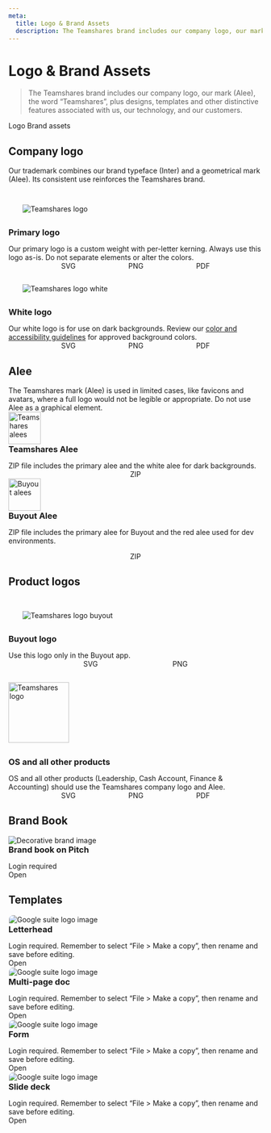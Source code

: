 ```yaml
---
meta:
  title: Logo & Brand Assets
  description: The Teamshares brand includes our company logo, our mark (Alee), the word “Teamshares”, plus designs, templates and other distinctive features associated with us, our technology, and our customers.
---
```


# Logo & Brand Assets

> The Teamshares brand includes our company logo, our mark (Alee), the word “Teamshares”, plus designs, templates and other distinctive features associated with us, our technology, and our customers.

<sl-tab-group>
  <sl-tab slot="nav" panel="logo">Logo</sl-tab>
  <sl-tab slot="nav" panel="brand-assets">Brand assets</sl-tab>

  <sl-tab-panel name="logo">
  <div class="panel-content">
  <h2>Company logo</h2>
  <p>Our trademark combines our brand typeface (Inter) and a geometrical mark (Alee). Its consistent use reinforces the Teamshares brand.</p>
  <div class="grid-cards-2-col">
  <sl-card class="card-basic">
    <img
    slot="header"
    src="/assets/teamshares/logos/teamshares_logo.svg"
    alt="Teamshares logo"
    style="padding: 2em;"
    />
    <h3 style="margin: 0;">Primary logo</h3>
    <p style="margin-bottom: 0;">Our primary logo is a custom weight with per-letter kerning. Always use this logo as-is. Do not separate elements or alter the colors.</p>
    <div slot="footer" style="margin: 0; display: flex; justify-content: space-evenly;">
      <sl-button
        variant="text"
        href="/assets/teamshares/logos/teamshares_logo.svg"
        download="teamshares_logo.svg">
        <sl-icon slot="prefix" library="fa" name="arrow-down-to-bracket"></sl-icon>
       SVG
      </sl-button>
      <sl-button
        variant="text"
        href="/assets/teamshares/logos/teamshares_logo.png"
        download="teamshares_logo.png">
        <sl-icon slot="prefix" library="fa" name="arrow-down-to-bracket"></sl-icon>
         PNG
      </sl-button>
      <sl-button
        variant="text"
        href="/assets/teamshares/logos/teamshares_logo.pdf"
        download="teamshares_logo.pdf">
        <sl-icon slot="prefix" library="fa" name="arrow-down-to-bracket"></sl-icon>
         PDF
      </sl-button>
    </div>
  </sl-card>
  <sl-card class="dark-header card-basic">
    <img
    slot="header"
    src="/assets/teamshares/logos/teamshares_logo_white.svg"
    alt="Teamshares logo white"
    style="padding: 2em;"
    />
    <h3 style="margin: 0;">White logo</h3>
    <p style="margin-bottom: 0;">Our white logo is for use on dark backgrounds. Review our <a href="#/tokens/ts-colors">color and accessibility guidelines</a> for approved background colors.</p>
    <div slot="footer" style="margin: 0; display: flex; justify-content: space-evenly;">
      <sl-button
        variant="text"
        href="/assets/teamshares/logos/teamshares_logo_white.svg"
        download="teamshares_logo_white.svg">
        <sl-icon slot="prefix" library="fa" name="arrow-down-to-bracket"></sl-icon>
         SVG
      </sl-button>
      <sl-button
        variant="text"
        href="/assets/teamshares/logos/teamshares_logo_white.png"
        download="teamshares_logo_white.png">
        <sl-icon slot="prefix" library="fa" name="arrow-down-to-bracket"></sl-icon>
         PNG
      </sl-button>
      <sl-button
        variant="text"
        href="/assets/teamshares/logos/teamshares_logo_white.pdf"
        download="teamshares_logo_white.pdf">
        <sl-icon slot="prefix" library="fa" name="arrow-down-to-bracket"></sl-icon>
         PDF
      </sl-button>
    </div>
  </sl-card>
  </div>
  <sl-divider style="--spacing: 3rem;"></sl-divider>
  <h2>Alee</h2>
  <p style="margin-bottom: 0;">The Teamshares mark (Alee) is used in limited cases, like favicons and avatars, where a full logo would not be legible or appropriate. Do not use Alee as a graphical element.</p>

  <div class="grid-cards-2-col">
  <sl-card class="card-basic gray-header">
    <img
    slot="header"
    src="/assets/teamshares/logos/teamshares_alees.png"
    alt="Teamshares alees"
    style="height: 4rem; width: auto;"
    />
    <h3 style="margin: 0;">Teamshares Alee</h3>
    <p style="margin-bottom: 0;">ZIP file includes the primary alee and the white alee for dark backgrounds.</p>
    <div slot="footer" style="margin: 0; display: flex; justify-content: space-evenly;">
      <sl-button
        variant="text"
        href="/assets/teamshares/logos/alee_files_teamshares.zip"
        download="alee_files_teamshares.zip">
        <sl-icon slot="prefix" library="fa" name="arrow-down-to-bracket"></sl-icon>
       ZIP
      </sl-button>
    </div>
  </sl-card>
  <sl-card class="card-basic gray-header">
    <img
    slot="header"
    src="/assets/teamshares/logos/buyout_alees.png"
    alt="Buyout alees"
    style="height: 4rem; width: auto;"
    />
    <h3 style="margin: 0;">Buyout Alee</h3>
    <p>ZIP file includes the primary alee for Buyout and the red alee used for dev environments.</p>
    <div slot="footer" style="margin: 0; display: flex; justify-content: space-evenly;">
      <sl-button
        variant="text"
        href="/assets/teamshares/logos/alee_files_buyout.zip"
        download="alee_files_buyout.zip">
        <sl-icon slot="prefix" library="fa" name="arrow-down-to-bracket"></sl-icon>
       ZIP
      </sl-button>
    </div>
  </sl-card>
  </div>

<sl-divider style="--spacing: 3rem;"></sl-divider>

  <h2>Product logos</h2>

  <div class="grid-cards-2-col">
  <sl-card class="card-basic">
    <img
    slot="header"
    src="/assets/teamshares/logos/teamshares_logo_buyout.svg"
    alt="Teamshares logo buyout"
    style="padding: 2em;"
    />
    <h3 style="margin: 0;">Buyout logo</h3>
    <p style="margin-bottom: 0;">Use this logo only in the Buyout app.</p>
    <div slot="footer" style="margin: 0; display: flex; justify-content: space-evenly;">
      <sl-button
        variant="text"
        href="/assets/teamshares/logos/teamshares_logo_buyout.svg"
        download="teamshares_logo_buyout.svg">
        <sl-icon slot="prefix" library="fa" name="arrow-down-to-bracket"></sl-icon>
       SVG
      </sl-button>
      <sl-button
        variant="text"
        href="/assets/teamshares/logos/teamshares_logo_buyout.png"
        download="teamshares_logo_buyout.png">
        <sl-icon slot="prefix" library="fa" name="arrow-down-to-bracket"></sl-icon>
         PNG
      </sl-button>
    </div>
  </sl-card>
  <sl-card class="card-basic">
    <img
    slot="header"
    src="/assets/teamshares/logos/teamshares_logo.svg"
    alt="Teamshares logo"
    style="padding: 2em 0; width: 120px; height: auto;"
    />
    <h3 style="margin: 0;">OS and all other products</h3>
    <p style="margin-bottom: 0;">OS and all other products (Leadership, Cash Account, Finance & Accounting) should use the Teamshares company logo and Alee.</p>
    <div slot="footer" style="margin: 0; display: flex; justify-content: space-evenly;">
      <sl-button
        variant="text"
        href="/assets/teamshares/logos/teamshares_logo.svg"
        download="teamshares_logo.svg">
        <sl-icon slot="prefix" library="fa" name="arrow-down-to-bracket"></sl-icon>
         SVG
      </sl-button>
      <sl-button
        variant="text"
        href="/assets/teamshares/logos/teamshares_logo.png"
        download="teamshares_logo.png">
        <sl-icon slot="prefix" library="fa" name="arrow-down-to-bracket"></sl-icon>
         PNG
      </sl-button>
      <sl-button
        variant="text"
        href="/assets/teamshares/logos/teamshares_logo.pdf"
        download="teamshares_logo.pdf">
        <sl-icon slot="prefix" library="fa" name="arrow-down-to-bracket"></sl-icon>
         PDF
      </sl-button>
    </div>
  </sl-card>
  </div>
  </div>
  </sl-tab-panel>

  <sl-tab-panel name="brand-assets">
  <div class="panel-content">
  <h2>Brand Book</h2>
  <div class="grid-cards-3-col">
  <sl-card class="small-footer">
    <img
    slot="image"
    src="/assets/teamshares/images/brand-book.svg"
    alt="Decorative brand image"
    />
   <h3 style="margin: 0; display: flex; align-items: flex-start;">Brand book on Pitch<sl-icon library="fa" name="lock" style="margin-left: .5em; color: #2e333c;"></sl-icon></h3>
     <p class="ts-body-2 ts-text-subdued" style="margin-bottom: 0;">Login required</p>
    <div slot="footer" style="margin: 0; padding: 0;">
      <sl-button
        variant="text"
        href="https://app.pitch.com/app/presentation/1abf8c85-db06-4d4b-a4c5-71f0fb935ab1/e4229594-37e8-442e-baa1-bc8a8e5f598b"
        target="_blank">
         Open
         <sl-icon slot="suffix" library="fa" name="arrow-up-right-from-square"></sl-icon>
      </sl-button>
    </div>
  </sl-card>
  </div>
  <sl-divider style="--spacing: 3rem;"></sl-divider>
   <h2>Templates</h2>
   <div class="grid-cards-3-col">
   <sl-card class="small-footer">
     <img
     slot="image"
     src="/assets/teamshares/images/g-suite-links.svg"
     alt="Google suite logo image"
     style="margin: 1px; border-radius: 8px 8px 0 0;"
     />
     <h3 style="margin: 0; display: flex; align-items: flex-start;">Letterhead<sl-icon library="fa" name="lock" style="margin-left: .5em; color: #2e333c;"></sl-icon></h3>
     <p class="ts-body-2 ts-text-subdued" style="margin-bottom: 0;">Login required. Remember to select “File > Make a copy”, then rename and save before editing.</p>
     <div slot="footer" style="margin: 0; padding: 0;">
       <sl-button
         variant="text"
         href="https://docs.google.com/document/d/1_lFHimrmLsM65YQpDNZFM7nr3l5WVnkK43kemEWi4RI/edit?usp=sharing"
         target="_blank">
          Open
          <sl-icon slot="suffix" library="fa" name="arrow-up-right-from-square"></sl-icon>
       </sl-button>
     </div>
   </sl-card>
   <sl-card class="small-footer">
     <img
     slot="image"
     src="/assets/teamshares/images/g-suite-links.svg"
     alt="Google suite logo image"
     style="margin: 1px; border-radius: 8px 8px 0 0;"
     />
     <h3 style="margin: 0; display: flex; align-items: flex-start;">Multi-page doc<sl-icon library="fa" name="lock" style="margin-left: .5em; color: #2e333c;"></sl-icon></h3>
     <p class="ts-body-2 ts-text-subdued" style="margin-bottom: 0;">Login required. Remember to select “File > Make a copy”, then rename and save before editing.</p>
     <div slot="footer" style="margin: 0; padding: 0;">
       <sl-button
         variant="text"
         href="https://docs.google.com/document/d/1ZRqsviVkhboB1SLjNp2vuS7gRvm6aD0s3ptCaLMpKoY/edit?usp=sharing"
         target="_blank">
          Open
          <sl-icon slot="suffix" library="fa" name="arrow-up-right-from-square"></sl-icon>
       </sl-button>
     </div>
   </sl-card>
   <sl-card class="small-footer">
     <img
     slot="image"
     src="/assets/teamshares/images/g-suite-links.svg"
     alt="Google suite logo image"
     style="margin: 1px; border-radius: 8px 8px 0 0;"
     />
     <h3 style="margin: 0; display: flex; align-items: flex-start;">Form<sl-icon library="fa" name="lock" style="margin-left: .5em; color: #2e333c;"></sl-icon></h3>
     <p class="ts-body-2 ts-text-subdued" style="margin-bottom: 0;">Login required. Remember to select “File > Make a copy”, then rename and save before editing.</p>
     <div slot="footer" style="margin: 0; padding: 0;">
       <sl-button
         variant="text"
         href="https://docs.google.com/document/d/1tLMnBCVfHF_jDwUORPMSe8GBQIhjB3ENbU7i2Lt8OJg/edit?usp=sharing"
         target="_blank">
          Open
          <sl-icon slot="suffix" library="fa" name="arrow-up-right-from-square"></sl-icon>
       </sl-button>
     </div>
   </sl-card>
   <sl-card class="small-footer">
     <img
     slot="image"
     src="/assets/teamshares/images/g-suite-links.svg"
     alt="Google suite logo image"
     style="margin: 1px; border-radius: 8px 8px 0 0;"
     />
     <h3 style="margin: 0; display: flex; align-items: flex-start;">Slide deck<sl-icon library="fa" name="lock" style="margin-left: .5em; color: #2e333c;"></sl-icon></h3>
     <p class="ts-body-2 ts-text-subdued" style="margin-bottom: 0;">Login required. Remember to select “File > Make a copy”, then rename and save before editing.</p>
     <div slot="footer" style="margin: 0; padding: 0;">
       <sl-button
         variant="text"
         href="https://docs.google.com/presentation/d/1YW2q08crd8z2BegDh3-OQNkpvminRT_TCMsMRRJCXP4/edit?usp=sharing"
         target="_blank">
          Open
          <sl-icon slot="suffix" library="fa" name="arrow-up-right-from-square"></sl-icon>
       </sl-button>
     </div>
   </sl-card>
   </div>
   </div>
  </sl-tab-panel>
</sl-tab-group>
